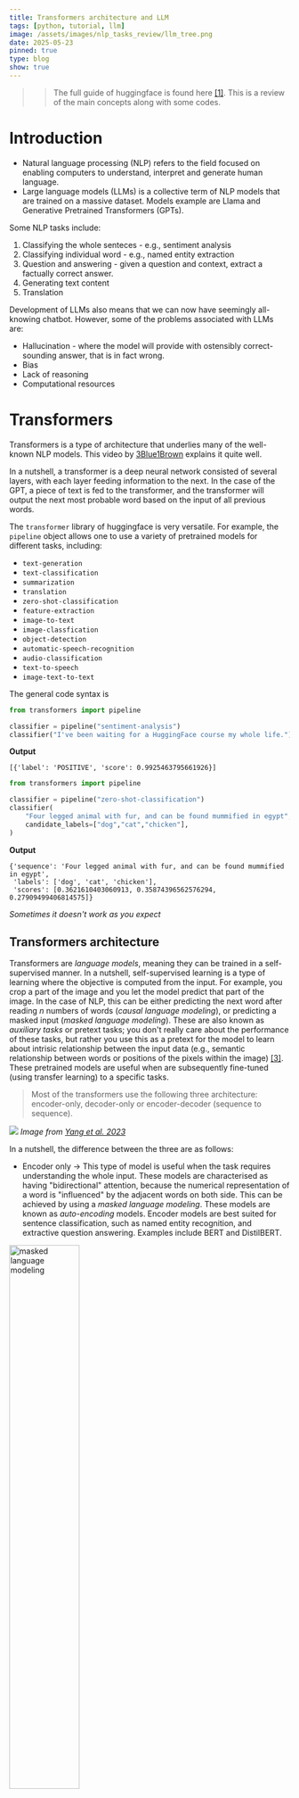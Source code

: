 ```yaml
---
title: Transformers architecture and LLM
tags: [python, tutorial, llm]
image: /assets/images/nlp_tasks_review/llm_tree.png
date: 2025-05-23
pinned: true
type: blog
show: true
---
```

>>The full guide of huggingface is found here [[1]](https://huggingface.co/learn/llm-course/chapter1/1?fw=pt). This is a review of the main concepts along with some codes.

# Introduction

* Natural language processing (NLP) refers to the field focused on enabling computers to understand, interpret and generate human language.
* Large language models (LLMs) is a collective term of NLP models that are trained on a massive dataset. Models example are Llama and Generative Pretrained Transformers (GPTs).

Some NLP tasks include:
1. Classifying the whole senteces - e.g., sentiment analysis
2. Classifying individual word - e.g., named entity extraction
3. Question and answering - given a question and context, extract a factually correct answer.
4. Generating text content
5. Translation

Development of LLMs also means that we can now have seemingly all-knowing chatbot. However, some of the problems associated with LLMs are:
* Hallucination - where the model will provide with ostensibly correct-sounding answer, that is in fact wrong.
* Bias
* Lack of reasoning
* Computational resources

# Transformers

Transformers is a type of architecture that underlies many of the well-known NLP models. This video by [3Blue1Brown](https://www.youtube.com/watch?v=wjZofJX0v4M) explains it quite well.

In a nutshell, a transformer is a deep neural network consisted of several layers, with each layer feeding information to the next. In the case of the GPT, a piece of text is fed to the transformer, and the transformer will output the next most probable word based on the input of all previous words.

The `transformer` library of huggingface is very versatile. For example, the `pipeline` object allows one to use a variety of pretrained models for different tasks, including:

* `text-generation`
* `text-classification`
* `summarization`
* `translation`
* `zero-shot-classification`
* `feature-extraction`
* `image-to-text`
* `image-classfication`
* `object-detection`
* `automatic-speech-recognition`
* `audio-classification`
* `text-to-speech`
* `image-text-to-text`

The general code syntax is

```python
from transformers import pipeline

classifier = pipeline("sentiment-analysis")
classifier("I've been waiting for a HuggingFace course my whole life.")
```
**Output**
```
[{'label': 'POSITIVE', 'score': 0.9925463795661926}]
```

```python
from transformers import pipeline

classifier = pipeline("zero-shot-classification")
classifier(
    "Four legged animal with fur, and can be found mummified in egypt",
    candidate_labels=["dog","cat","chicken"],
)
```
**Output**
```
{'sequence': 'Four legged animal with fur, and can be found mummified in egypt',
 'labels': ['dog', 'cat', 'chicken'],
 'scores': [0.3621610403060913, 0.35874396562576294, 0.27909499406814575]}
 ```

*Sometimes it doesn't work as you expect*
## Transformers architecture

Transformers are *language models*, meaning they can be trained in a self-supervised manner. In a nutshell, self-supervised learning is a type of learning where the objective is computed from the input. For example, you crop a part of the image and you let the model predict that part of the image. In the case of NLP, this can be either predicting the next word after reading *n* numbers of words (*causal language modeling*), or predicting a masked input (*masked language modeling*). These are also known as *auxiliary tasks* or pretext tasks; you don't really care about the performance of these tasks, but rather you use this as a pretext for the model to learn about intrisic relationship between the input data (e.g., semantic relationship between words or positions of the pixels within the image) [[3]](https://lilianweng.github.io/posts/2019-11-10-self-supervised/). These pretrained models are useful when are subsequently fine-tuned (using transfer learning) to a specific tasks.

> Most of the transformers use the following three architecture: encoder-only, decoder-only or encoder-decoder (sequence to sequence).

![](/assets/images/nlp_tasks_review/llm_tree.png)
*Image from [Yang et al. 2023](https://arxiv.org/pdf/2304.13712)*

In a nutshell, the difference between the three are as follows:
* Encoder only -> This type of model is useful when the task requires understanding the whole input. These models are characterised as having "bidirectional" attention, because the numerical representation of a word is "influenced" by the adjacent words on both side. This can be achieved by using a *masked language modeling*. These models are known as *auto-encoding*  models. Encoder models are best suited for sentence classification, such as named entity recognition, and extractive question answering. Examples include BERT and DistilBERT.
<p align="centre">
    <img src="https://substackcdn.com/image/fetch/f_auto,q_auto:good,fl_progressive:steep/https%3A%2F%2Fsubstack-post-media.s3.amazonaws.com%2Fpublic%2Fimages%2Fb8fc5971-d59b-4d5a-bb2a-d8ac6d2aa23a_2022x1224.png" alt="masked language modeling" style="width: 50%; height: auto;" />
</p>

*Example of masked language modeling. Image taken from [Raschka, 2023](https://magazine.sebastianraschka.com/p/understanding-encoder-and-decoder)*

* Decoder only -> This type of model is useful when the task requires predicting the next word. These models are "unidirectional", i.e., the only context the attention layer receives for a word comes from the words preceding it. This model is known as *auto-regressive*.
    >>Modern LLMs mostly use decoder only architecture. Firstly, they are trained to predict the next token from the vast amount of data. Secondly, they are fine-tuned to a specific tasks. For example, text summarisation, question answering, code generation and so on.

* Encoder-Decoder -> This is the combination of the two. The input to the encoders are "converted" to numerical vector representation, which are then used as inputs to the decoder. The decoder in turn will use the information provided by the encoder and will generate the next token in the sentence.
<p align="centre">
    <img src="https://arxiv.org/html/1706.03762v7/extracted/1706.03762v7/Figures/ModalNet-21.png" alt="Vaswani et al., 2017" style="width: 50%; height: auto;" />
</p>

*Illustration of taken from [Vaswani et al., 2017](https://magazine.sebastianraschka.com/p/understanding-encoder-and-decoder)*

Best way to visualise this is in the translation tasks. If the sentence "Hi, my name is Hai" is fed to the encoder, the numerical representation will be added to the decoder along with a start sentence token. The decoder will then use the token and generate "Xin chào, tôi tên là Hải", word by word until it receives a stop token. Example models are BART and T5.

The following table summarises the suggested architecture for each task. Taken from [[4]](https://huggingface.co/learn/llm-course/en/chapter1/6?fw=pt):

Task | Suggested Architecture | Examples
---|---|---
Text classification | Encoder | BERT, RoBERTA
Text generation | Decoder | GPT, Llama 
Translation | Encoder-Decoder | T5, BART 
Summarisation | Encoder-Decoder | BART, T5 
Named entity recognition | Encoder | BERT, RoBERTA
QA (extractive)  | Encoder | BERT, RoBERTA
QA (generative) | Encoder-Decoder or Decoder| T5, GPT
Conversational AI | Decoder | GPT, Llama

## How does inference work?

Again, [3Blue1Brown](https://www.youtube.com/watch?v=wjZofJX0v4M) explains it very well. Imagine each component in the neural network (weight) as a knob.

Inference is the process by which LLM generate the next word. 
### Attention

The attention mechanism is what gives LLMs their ability to understand context and generate coherent responses. Essentially, it allows words to have weights. For example, in the sentence “The capital of France is ….”, the words *capital* and *France* carry more weights than the rest.

#### The basic of the attention architecture

Consider these three sentences:
* Tower of Hanoi
* A collapsed tower

While it is the same word *tower* in both sentences, they carry a different meaning. The role of the attention network is to codify the “context” to the word “tower”. Or more generally, the attention network updates each word based on the presence of the surrounding words. This allows the LLM to generate a coherent and human-like text.

Let’s consider the following example, *The quick brown fox jumps over the lazy dog* (note, I will use the term token and word interchangeably). Before the training, each of these words is converted to an embedding vector, *the* -> *E_1*, *quick* -> *E_2*, *brown* -> *E_3*, *fox* -> *E_4*. The goal of the attention network is to update these vectors into *E_1’*, *E_2’*,…*E_n’*, such that they contain information encoded from the surrounding tokens. So more concretely, we want to the update the word *fox*, with the fact that it is *quick* and *brown*. In other words, a ***quick brown** fox*, would exist in a different position in the embedding space from *fox*. 

### Relevancy of the word
To update *meaning* of a token, we need to know which other tokens are relevant to it. In this example, *quick* is relevant to *fox*, but not *lazy*. One can ask the following question for each word, “Is there an adjective before this noun?”. If there is, then we want that adjective (*quick*) to influence *more* the meaning of that noun (*fox*) than words that are not relevant (e.g, *the*). In the attention network, this interrogation of relevancy between pairs of tokens is achieved via two sets of matrices, **Query** (*W_Q*) and **Key** (*W_K*). 

Essentially, each one of the embedding vectors (*E_n*) is multiplied by a *W_Q* (query matrix) and *W_K* (key matrix) to generate a corresponding query vector (*Q_n*) and key vector (*K_n*). In the example above, each Q_n can be thought of as the corresponding token *asking* whether there is relevancy between it and the surrounding tokens. Conversely, each K_n can be thought of as the answer to that. Each *Q_n* and *K_n* exists in a Query/Key high dimensional space, and the ones that are highly similar (high dot-product) to each other would indicate high relevancy.  In the example above, if *Q_4* indicates the query posed by the token *fox*, *K_2* - the key answered by the token *quick*, and *K_1* - the key answered by the token *the*, then the dot-product between *Q_4* and *K_2* will be higher than that between *Q_4* and *K_1*.  Obviously, there is no way you can decode what does *Q_n* or *K_n* means, but the idea is that at the end of the matrix multiplication, you are left with a dot-product table, such that the words relevant to each other would have a high dot-product (similarity value) between the Query and Key value. This dot-product table is also known as an attention pattern. Softmax function is generally applied to the columns of the dot-product table to indicate the weight (contribution) of each token on that particular token. To summarise, at the end of this step, we have for each token in the text the contribution and influence of other words on that token.

So how to actually update the *meaning* of the tokens (i.e. how to update the meaning of the word *fox* to reflect the *quick brown fox*). The easy way is to use a third value matrix (W_V). In the simplest terms, if you take the embedding value, E_2, of the word *quick* and multiply it with the W_V you get a value vector (V_2), with which if you add to the embedding vector, E_4 of the word *fox*, you get the embedding value of *quick fox*. If you do the same to the embedding value, E_3, of the word *brown* and add the value matrix V_3 to the embedding value of *quick fox*, you get the embedding value of *quick brown fox*. The trick here is you multiply the V_n vector with the corresponding dot-product in the dot-product table. In this way, the value vectors of tokens relevant to the token of *fox*, would contribute *more* than the one that does not. Adding the original embedding values of each token to the weighted sums of these value vectors gives us the new updated embedding values.

This concludes a single attention layer.

### The dimensions of the matrices

These three matrices are tuneable parameters in the transformer. The W_Q and W_K are n x m matrices, where m is the number of tokens in the embedding, and n is the number of query and key values. The value matrix is often represented as a linear product of two matrices, which are of similar sizes to that of the query and key matrices.

In multi-headed attention map, this architecture is repeated across multiple layers, with each layer having its own tuneable W_Q, W_K and W_V. This allows the LLM to learn and impart different ways the context can change the meaning of the token.

# How do LLMs store facts?

In between the attention layers are multilayer perceptrons. These make up 2 third of the number of parameters in LLMs.

In simple terms, each one of the embedding vectors generated from the last step is then passed to a series of matrix multiplication operation (in parallel). So if the sentenec is “Michael Jordan is the GOAT”, the embedding representation of “Michael”, and “Jordan” is passed through several layers.

The first layer will put the original embedding vector to a higher dimension, the second layer introduces non-linearity to the vector and the third layer will put the vector to the original dimension.

The first and the third layer can be thought of as a series of questions. In the first row of the first layer, the question may be “does the name correspond to Michael Jordan” -> if yes, then the dot product is 1. And then if first column of the third layer is related to basketball, then the information of basketball will be added as the first neuron in the preceding layer is 1 (i.e., activated). This allows for information/ facts to be stored in LLMs.








